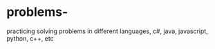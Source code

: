 # problems-
practicing solving problems in different languages, c#, java, javascript, python, c++, etc
